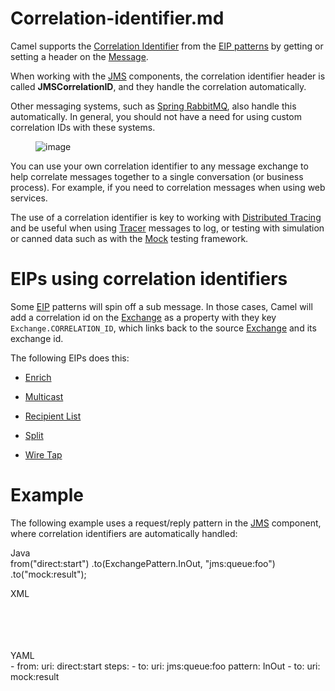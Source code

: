 # Correlation-identifier.md

Camel supports the [Correlation
Identifier](http://www.enterpriseintegrationpatterns.com/CorrelationIdentifier.html)
from the [EIP patterns](#enterprise-integration-patterns.adoc) by
getting or setting a header on the [Message](#message.adoc).

When working with the [JMS](#ROOT:jms-component.adoc) components, the
correlation identifier header is called **JMSCorrelationID**, and they
handle the correlation automatically.

Other messaging systems, such as [Spring
RabbitMQ](#ROOT:spring-rabbitmq-component.adoc), also handle this
automatically. In general, you should not have a need for using custom
correlation IDs with these systems.

<figure>
<img src="eip/CorrelationIdentifierSolution.gif" alt="image" />
</figure>

You can use your own correlation identifier to any message exchange to
help correlate messages together to a single conversation (or business
process). For example, if you need to correlation messages when using
web services.

The use of a correlation identifier is key to working with [Distributed
Tracing](#others:tracing.adoc) and be useful when using
[Tracer](#manual::tracer.adoc) messages to log, or testing with
simulation or canned data such as with the
[Mock](#ROOT:mock-component.adoc) testing framework.

# EIPs using correlation identifiers

Some [EIP](#enterprise-integration-patterns.adoc) patterns will spin off
a sub message. In those cases, Camel will add a correlation id on the
[Exchange](#manual::exchange.adoc) as a property with they key
`Exchange.CORRELATION_ID`, which links back to the source
[Exchange](#manual::exchange.adoc) and its exchange id.

The following EIPs does this:

-   [Enrich](#enrich-eip.adoc)

-   [Multicast](#multicast-eip.adoc)

-   [Recipient List](#recipientList-eip.adoc)

-   [Split](#split-eip.adoc)

-   [Wire Tap](#wireTap-eip.adoc)

# Example

The following example uses a request/reply pattern in the
[JMS](#ROOT:jms-component.adoc) component, where correlation identifiers
are automatically handled:

Java  
from("direct:start")
.to(ExchangePattern.InOut, "jms:queue:foo")
.to("mock:result");

XML  
<route>  
<from uri="direct:start"/>  
<to pattern="InOut" uri="jms:queue:foo"/>  
<to uri="mock:result"/>  
</route>

YAML  
\- from:
uri: direct:start
steps:
\- to:
uri: jms:queue:foo
pattern: InOut
\- to:
uri: mock:result
